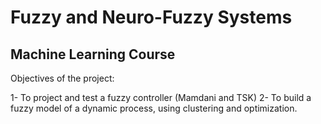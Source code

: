 #  Fuzzy and Neuro-Fuzzy Systems
## Machine Learning Course

Objectives of the project:

1- To project and test a fuzzy controller (Mamdani and TSK) 
2- To build a fuzzy model of a dynamic process, using clustering and optimization.
